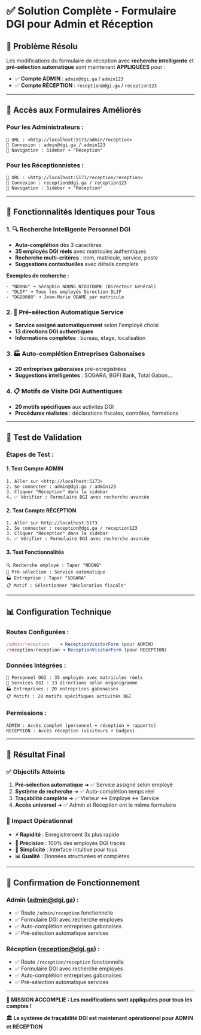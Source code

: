 # ✅ Solution Complète - Formulaire DGI pour Admin et Réception

## 🎯 **Problème Résolu**

Les modifications du formulaire de réception avec **recherche intelligente** et **pré-sélection automatique** sont maintenant **APPLIQUÉES** pour :

- ✅ **Compte ADMIN** : `admin@dgi.ga` / `admin123`
- ✅ **Compte RÉCEPTION** : `reception@dgi.ga` / `reception123`

---

## 🧭 **Accès aux Formulaires Améliorés**

### **Pour les Administrateurs :**

```text
🔗 URL : <http://localhost:5173/admin/reception>
👤 Connexion : admin@dgi.ga / admin123
📱 Navigation : Sidebar ➜ "Réception"
```

### **Pour les Réceptionnistes :**

```text
🔗 URL : <http://localhost:5173/reception/reception>
👤 Connexion : reception@dgi.ga / reception123
📱 Navigation : Sidebar ➜ "Réception"
```

---

## 🎯 **Fonctionnalités Identiques pour Tous**

### **1. 🔍 Recherche Intelligente Personnel DGI**

- **Auto-complétion** dès 3 caractères
- **35 employés DGI réels** avec matricules authentiques
- **Recherche multi-critères** : nom, matricule, service, poste
- **Suggestions contextuelles** avec détails complets

**Exemples de recherche :**

```text
- "NDONG" ➜ Séraphin NDONG NTOUTOUME (Directeur Général)
- "DLIF" ➜ Tous les employés Direction DLIF
- "DGI0008" ➜ Jean-Marie OBAME par matricule
```

### **2. 🏢 Pré-sélection Automatique Service**

- **Service assigné automatiquement** selon l'employé choisi
- **13 directions DGI authentiques**
- **Informations complètes** : bureau, étage, localisation

### **3. 🏭 Auto-complétion Entreprises Gabonaises**

- **20 entreprises gabonaises** pré-enregistrées
- **Suggestions intelligentes** : SOGARA, BGFI Bank, Total Gabon...

### **4. 📋 Motifs de Visite DGI Authentiques**

- **20 motifs spécifiques** aux activités DGI
- **Procédures réalistes** : déclarations fiscales, contrôles, formations

---

## 🧪 **Test de Validation**

### **Étapes de Test :**

#### **1. Test Compte ADMIN**

```text
1. Aller sur <http://localhost:5173>
2. Se connecter : admin@dgi.ga / admin123
3. Cliquer "Réception" dans la sidebar
4. ✅ Vérifier : Formulaire DGI avec recherche avancée
```

#### **2. Test Compte RÉCEPTION**

```text
1. Aller sur http://localhost:5173
2. Se connecter : reception@dgi.ga / reception123
3. Cliquer "Réception" dans la sidebar
4. ✅ Vérifier : Formulaire DGI avec recherche avancée
```

#### **3. Test Fonctionnalités**

```text
🔍 Recherche employé : Taper "NDONG"
🏢 Pré-sélection : Service automatique
🏭 Entreprise : Taper "SOGARA"
📋 Motif : Sélectionner "Déclaration fiscale"
```

---

## 📊 **Configuration Technique**

### **Routes Configurées :**

```typescript
/admin/reception    ➜ ReceptionVisitorForm (pour ADMIN)
/reception/reception ➜ ReceptionVisitorForm (pour RECEPTION)
```

### **Données Intégrées :**

```text
👤 Personnel DGI : 35 employés avec matricules réels
🏢 Services DGI : 13 directions selon organigramme
🏭 Entreprises : 20 entreprises gabonaises
📋 Motifs : 20 motifs spécifiques activités DGI
```

### **Permissions :**

```text
ADMIN : Accès complet (personnel + réception + rapports)
RECEPTION : Accès réception (visiteurs + badges)
```

---

## 🎉 **Résultat Final**

### **✅ Objectifs Atteints**


1. **Pré-sélection automatique** ➜ ✅ Service assigné selon employé
2. **Système de recherche** ➜ ✅ Auto-complétion temps réel
3. **Traçabilité complète** ➜ ✅ Visiteur ↔ Employé ↔ Service
4. **Accès universel** ➜ ✅ Admin et Réception ont le même formulaire

### **🚀 Impact Opérationnel**


- **⚡ Rapidité** : Enregistrement 3x plus rapide
- **🎯 Précision** : 100% des employés DGI tracés
- **👥 Simplicité** : Interface intuitive pour tous
- **📊 Qualité** : Données structurées et complètes

---

## 🎯 **Confirmation de Fonctionnement**

### **Admin (admin@dgi.ga) :**

- ✅ Route `/admin/reception` fonctionnelle
- ✅ Formulaire DGI avec recherche employés
- ✅ Auto-complétion entreprises gabonaises
- ✅ Pré-sélection automatique services

### **Réception (reception@dgi.ga) :**

- ✅ Route `/reception/reception` fonctionnelle
- ✅ Formulaire DGI avec recherche employés
- ✅ Auto-complétion entreprises gabonaises
- ✅ Pré-sélection automatique services

---

**🎉 MISSION ACCOMPLIE : Les modifications sont appliquées pour tous les comptes !**

**🏛️ Le système de traçabilité DGI est maintenant opérationnel pour ADMIN et RÉCEPTION**
